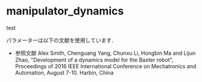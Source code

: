 # manipulator_dynamics
test

パラメーターは以下の文献を使用しています．
* 参照文献
Alex Smith, Chenguang Yang, Chunxu Li, Hongbin Ma and Lijun Zhao, "Development of a dynamics model for the Baxter robot", Proceedings of 2016 IEEE International Conference on Mechatronics and Automation, August 7-10. Harbin, China